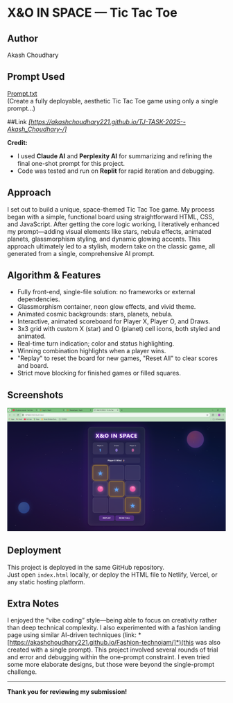 # X&O IN SPACE — Tic Tac Toe

## Author
Akash Choudhary

## Prompt Used
[Prompt.txt](./Prompt.txt)  
(Create a fully deployable, aesthetic Tic Tac Toe game using only a single prompt...)

##Link
 *[https://akashchoudhary221.github.io/TJ-TASK-2025--Akash_Choudhary-/]*


**Credit:**  
- I used **Claude AI** and **Perplexity AI** for summarizing and refining the final one-shot prompt for this project.
- Code was tested and run on **Replit** for rapid iteration and debugging.

## Approach

I set out to build a unique, space-themed Tic Tac Toe game. My process began with a simple, functional board using straightforward HTML, CSS, and JavaScript. After getting the core logic working, I iteratively enhanced my prompt—adding visual elements like stars, nebula effects, animated planets, glassmorphism styling, and dynamic glowing accents. This approach ultimately led to a stylish, modern take on the classic game, all generated from a single, comprehensive AI prompt.

## Algorithm & Features

- Fully front-end, single-file solution: no frameworks or external dependencies.
- Glassmorphism container, neon glow effects, and vivid theme.
- Animated cosmic backgrounds: stars, planets, nebula.
- Interactive, animated scoreboard for Player X, Player O, and Draws.
- 3x3 grid with custom X (star) and O (planet) cell icons, both styled and animated.
- Real-time turn indication; color and status highlighting.
- Winning combination highlights when a player wins.
- "Replay" to reset the board for new games, "Reset All" to clear scores and board.
- Strict move blocking for finished games or filled squares.

## Screenshots

![Main Game UI](./Screenshot.jpg)


## Deployment

This project is deployed in the same GitHub repository.  
Just open `index.html` locally, or deploy the HTML file to Netlify, Vercel, or any static hosting platform.

## Extra Notes

I enjoyed the “vibe coding” style—being able to focus on creativity rather than deep technical complexity. I also experimented with a fashion landing page using similar AI-driven techniques (link: *[https://akashchoudhary221.github.io/Fashion-technojam/]*)(this was also created with a single prompt). This project involved several rounds of trial and error and debugging within the one-prompt constraint. I even tried some more elaborate designs, but those were beyond the single-prompt challenge.

---

**Thank you for reviewing my submission!**
